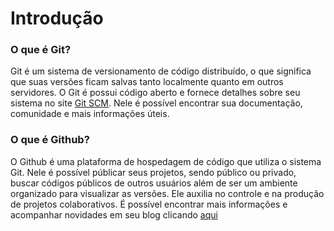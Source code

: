 # Introdução

### O que é Git?

  Git é um sistema de versionamento de código distribuído, o que significa que suas versões ficam salvas tanto localmente quanto em outros servidores.
  O Git é possui código aberto e fornece detalhes sobre seu sistema no site [Git SCM](https://git-scm.com). Nele é possível encontrar sua documentação, comunidade e mais informações úteis.

### O que é Github?

  O Github é uma plataforma de hospedagem de código que utiliza o sistema Git. Nele é possível públicar seus projetos, sendo público ou privado, buscar códigos públicos de outros usuários além de ser um ambiente organizado para visualizar as versões.
  Ele auxilia no controle e na produção de projetos colaborativos. É possível encontrar mais informações e acompanhar novidades em seu blog clicando [aqui](https://github.blog)
